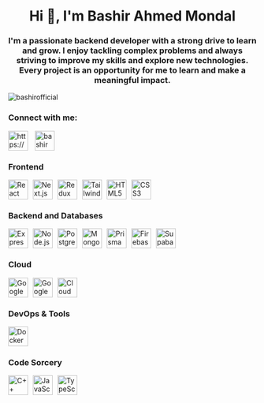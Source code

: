 <h1 align="center">Hi 👋, I'm Bashir Ahmed Mondal</h1>
<h3 align="center">I'm a passionate backend developer with a strong drive to learn and grow. I enjoy tackling complex problems and always striving to improve my skills and explore new technologies. Every project is an opportunity for me to learn and make a meaningful impact.</h3>

<p align="left"> <img src="https://komarev.com/ghpvc/?username=bashirofficial&label=Profile%20views&color=0e75b6&style=flat" alt="bashirofficial" /> </p>

<h3 align="left">Connect with me:</h3>
<p align="left">
<a href="https://www.linkedin.com/in/bashir-ahmed-mondal-57a193228/" target="blank"><img align="center" src="https://skillicons.dev/icons?i=linkedin" alt="https://www.linkedin.com/in/bashir-ahmed-mondal-57a193228/"  width="40" height="40" style="margin-right: 10px;" /></a>
  <a href="mailto:bashirmondal03@gmail.com" target="blank"><img align="center" src="https://skillicons.dev/icons?i=gmail" alt="bashirmondal03@gmail.com"  width="40" height="40" style="margin-right: 10px;" /></a>
</p>

### Frontend
<div style="display: flex; flex-direction: row; align-items: center;">
  <img src="https://skillicons.dev/icons?i=react" alt="React" width="40" height="40" style="margin-right: 10px;" />
  <img src="https://skillicons.dev/icons?i=nextjs" alt="Next.js" width="40" height="40" style="margin-right: 10px;" />
  <img src="https://skillicons.dev/icons?i=redux" alt="Redux" width="40" height="40" style="margin-right: 10px;" />
  <img src="https://skillicons.dev/icons?i=tailwind" alt="TailwindCSS" width="40" height="40" style="margin-right: 10px;" />
  <img src="https://skillicons.dev/icons?i=html" alt="HTML5" width="40" height="40" style="margin-right: 10px;" />
  <img src="https://skillicons.dev/icons?i=css" alt="CSS3" width="40" height="40" style="margin-right: 10px;" />
</div>

### Backend and Databases
<div style="display: flex; flex-direction: row; align-items: center;">
  <img src="https://skillicons.dev/icons?i=express" alt="Express.js" width="40" height="40" style="margin-right: 10px;" />
  <img src="https://skillicons.dev/icons?i=nodejs" alt="Node.js" width="40" height="40" style="margin-right: 10px;" /> 
  <img src="https://skillicons.dev/icons?i=postgres" alt="PostgreSQL" width="40" height="40" style="margin-right: 10px;" /> 
  <img src="https://skillicons.dev/icons?i=mongodb" alt="Mongodb" width="40" height="40" style="margin-right: 10px;" /> 
  <img src="https://skillicons.dev/icons?i=prisma" alt="Prisma" width="40" height="40" style="margin-right: 10px;" /> 
  <img src="https://skillicons.dev/icons?i=firebase" alt="Firebase" width="40" height="40" style="margin-right: 10px;" /> 
  <img src="https://skillicons.dev/icons?i=supabase" alt="Supabase" width="40" height="40" style="margin-right: 10px;" />
</div>

### Cloud
<div style="display: flex; flex-direction: row; align-items: center;">
  <img src="https://skillicons.dev/icons?i=googlecloud" alt="Google Cloud" width="40" height="40" style="margin-right: 10px;" />
  <img src="https://skillicons.dev/icons?i=aws" alt="Google Cloud" width="40" height="40" style="margin-right: 10px;" />
  <img src="https://skillicons.dev/icons?i=cloudflare" alt="Cloud Flare" width="40" height="40" style="margin-right: 10px;" />
</div>

### DevOps & Tools
<div style="display: flex; flex-direction: row; align-items: center;">
  <img src="https://skillicons.dev/icons?i=docker" alt="Docker" width="40" height="40" style="margin-right: 10px;" />
</div>

### Code Sorcery
<div style="display: flex; flex-direction: row; align-items: center;">
  <img src="https://skillicons.dev/icons?i=cpp" alt="C++" width="40" height="40" style="margin-right: 10px;" />
  <img src="https://skillicons.dev/icons?i=js" alt="JavaScript" width="40" height="40" style="margin-right: 10px;" />
  <img src="https://skillicons.dev/icons?i=ts" alt="TypeScript" width="40" height="40" style="margin-right: 10px;" />
</div>
